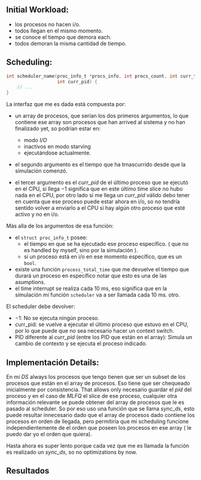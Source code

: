 ## Initial Workload:
- los procesos no hacen i/o.
- todos llegan en el mismo momento.
- se conoce el tiempo que demora each.
- todos demoran la misma cantidad de tiempo.

## Scheduling:

```c
int scheduler_name(proc_info_t *procs_info, int procs_count, int curr_time,
                   int curr_pid) {
    // ...
}
```

La interfaz que me es dada está compuesta por:

- un array de procesos, que serían los dos primeros argumentos, lo que contiene ese array son procesos que han arrived al sistema y no han finalizado yet, so podrían estar en:
	- modo *I/O*
	- inactivos en modo starving
	- ejecutándose actualmente.

- el segundo argumento es el tiempo que ha trnascurrido desde que la simulación comenzó.

- el tercer argumento es el *curr_pid* de el último proceso que se ejecutó en el CPU, si llega $-1$ significa que en este último time slice no hubo nada en el CPU, por otro lado si me llega un *curr_pid* válido debo tener en cuenta que ese proceso puede estar ahora en i/o, so no tendría sentido volver a enviarlo a el CPU si hay algún otro proceso que esté activo y no en i/o.

Más alla de los argumentos de esa función:

-  el `struct proc_info_t` posee:
	- el tiempo en que se ha ejecutado ese proceso específico. ( que no es handled by myself, sino por la simulación ).
	- si un proceso está en i/o en ese momento específico, que es un `bool`.
- existe una función `process_total_time` que me devuelve el tiempo que durará un proceso en específico notar que esto es una de las asumptions.
- el time interrupt se realiza cada 10 ms, eso significa que en la simulación mi función `scheduler` va a ser llamada cada 10 ms.
otro.

El scheduler debe devolver:

- $-1$: No se ejecuta ningún proceso.	
- curr_pid: se vuelve a ejecutar el último proceso que estuvo en el CPU, por lo que puede que no sea necesario hacer un context switch.
- PID diferente al *curr_pid* (entre los PID que están en el array): Simula un cambio de contexto y se ejecuta el proceso indicado.

## Implementación Details:

En mi $DS$ always los procesos que tengo tienen que ser un subset de los procesos que están en el array de procesos. Eso tiene que ser chequeado inicialmente por consistencia. That allows only  necesario guardar el *pid* del proceso y en el caso de *MLFQ* el slice de ese proceso, cualquier otra información relevante se puede obtener del array de procesos que le es pasado al scheduler. So por eso uso una función que se llama *sync_ds*, esto puede resultar innecesario dado que el array de procesos dado contiene los procesos en orden de llegada, pero permitiría que mi scheduling funcione independientemente de el orden que poseen los procesos en ese array ( le puedo dar yo el orden que quiera).

Hasta ahora es super lento porque cada vez que me es llamada la función es realizado un *sync_ds*, so no optimizations by now.

## Resultados
